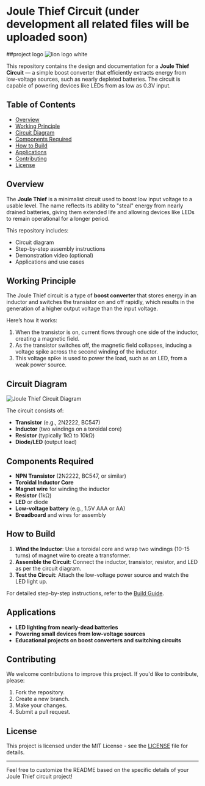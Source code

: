 # Joule Thief Circuit (under development all related files will be uploaded soon)


##project logo
![lion logo white](https://github.com/user-attachments/assets/f6729db4-06b9-4536-9885-d528c06569cd)


This repository contains the design and documentation for a **Joule Thief Circuit** — a simple boost converter that efficiently extracts energy from low-voltage sources, such as nearly depleted batteries. The circuit is capable of powering devices like LEDs from as low as 0.3V input.

## Table of Contents
- [Overview](#overview)
- [Working Principle](#working-principle)
- [Circuit Diagram](#circuit-diagram)
- [Components Required](#components-required)
- [How to Build](#how-to-build)
- [Applications](#applications)
- [Contributing](#contributing)
- [License](#license)

## Overview

The **Joule Thief** is a minimalist circuit used to boost low input voltage to a usable level. The name reflects its ability to "steal" energy from nearly drained batteries, giving them extended life and allowing devices like LEDs to remain operational for a longer period.

This repository includes:
- Circuit diagram
- Step-by-step assembly instructions
- Demonstration video (optional)
- Applications and use cases

## Working Principle

The Joule Thief circuit is a type of **boost converter** that stores energy in an inductor and switches the transistor on and off rapidly, which results in the generation of a higher output voltage than the input voltage.

Here’s how it works:
1. When the transistor is on, current flows through one side of the inductor, creating a magnetic field.
2. As the transistor switches off, the magnetic field collapses, inducing a voltage spike across the second winding of the inductor.
3. This voltage spike is used to power the load, such as an LED, from a weak power source.

## Circuit Diagram

![Joule Thief Circuit Diagram](link-to-circuit-diagram)

The circuit consists of:
- **Transistor** (e.g., 2N2222, BC547)
- **Inductor** (two windings on a toroidal core)
- **Resistor** (typically 1kΩ to 10kΩ)
- **Diode/LED** (output load)

## Components Required

- **NPN Transistor** (2N2222, BC547, or similar)
- **Toroidal Inductor Core**
- **Magnet wire** for winding the inductor
- **Resistor** (1kΩ)
- **LED** or diode
- **Low-voltage battery** (e.g., 1.5V AAA or AA)
- **Breadboard** and wires for assembly

## How to Build

1. **Wind the Inductor**: Use a toroidal core and wrap two windings (10-15 turns) of magnet wire to create a transformer.
2. **Assemble the Circuit**: Connect the inductor, transistor, resistor, and LED as per the circuit diagram.
3. **Test the Circuit**: Attach the low-voltage power source and watch the LED light up.

For detailed step-by-step instructions, refer to the [Build Guide](link-to-detailed-guide).

## Applications

- **LED lighting from nearly-dead batteries**
- **Powering small devices from low-voltage sources**
- **Educational projects on boost converters and switching circuits**

## Contributing

We welcome contributions to improve this project. If you'd like to contribute, please:
1. Fork the repository.
2. Create a new branch.
3. Make your changes.
4. Submit a pull request.

## License

This project is licensed under the MIT License - see the [LICENSE](LICENSE) file for details.

---

Feel free to customize the README based on the specific details of your Joule Thief circuit project!
